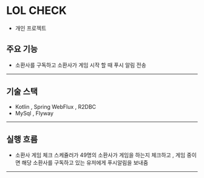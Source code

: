 # LOL CHECK
- 개인 프로젝트

## 주요 기능

- 소환사를 구독하고 소환사가 게임 시작 할 때 푸시 알림 전송

---

## 기술 스택

- Kotlin , Spring WebFlux , R2DBC
- MySql , Flyway

---

## 실행 흐름
- 소환사 게임 체크 스케쥴러가 49명의 소환사가 게임을 하는지 체크하고 , 게임 중이면 해당 소환사를 구독하고 있는 유저에게 푸시알림을 보내줌

---
